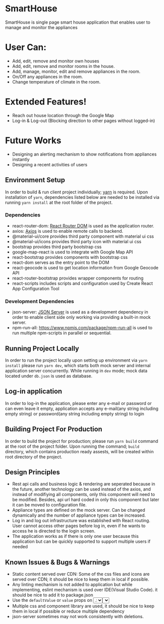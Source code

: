# SmartHouse      

SmartHouse is single page smart house application that enables user to manage and monitor the appliances

# User Can:
+ Add, edit, remove and monitor own houses
+ Add, edit, remove and monitor rooms in the house.
+ Add, manage, monitor, edit and remove appliances in the room.
+ On/Off any appliances in the room.
+ Change temperature of climate in the room.
  
# Extended Features!

+ Reach out house location through the Google Map
+ Log-in & Log-out (Blocking direction to other pages without logged-in)
  
# Future Works

+ Designing an alerting mechanism to show notifications from appliances instantly
+ Designing a recent activities of users
  

## Environment Setup
In order to build & run client project individually; [yarn](https://yarnpkg.com/en/) is required. Upon installation of `yarn`, dependencies listed below are needed to be installed via running `yarn install` at the root folder of the project.

### Dependencies

+ react-router-dom: [React Router DOM](https://github.com/ReactTraining/react-router/tree/master/packages/react-router-dom) is used as the application router.
+ axios: [Axios](https://github.com/axios/axios) is used to enable remote calls to backend.
+ @material-ui/core provides third party component with material ui css
+ @material-ui/icons provides third party icon with material ui css
+ bootstrap provides third party bootstrap css 
+ google-map-react is used to integrate with Google Map API
+ react-bootstrap provides components with bootstrap css
+ react-dom serves as the entry point to the DOM
+ react-geocode is used to get location information from Google Geocode API
+ react-router-bootstrap provides wrapper components for routing  
+ react-scripts includes scripts and configuration used by Create React App Configuration Tool

### Development Dependencies
+ json-server: [JSON Server](https://github.com/typicode/json-server) is used as a development dependency in order to enable client side only working via providing a built-in mock server.
+ npm-run-all: https://www.npmjs.com/package/npm-run-all is used to run multiple npm-scripts in parallel or sequential.

## Running Project Locally
In order to run the project locally upon setting up environment via `yarn install` please run `yarn dev`, which starts both mock server and internal application server concurrently. While running in `dev` mode; mock data located under `db.json` is used as database.

## Log-in application
In order to log-in the application, please enter any e-mail or password or can even leave it empty, application accepts any e-mail(any string including empty string) or password(any string including empty string) to login

## Building Project For Production
In order to build the project for production; please run `yarn build` command at the root of the project folder. Upon running the command; `build` directory, which contains production ready assests, will be created within root directory of the project.

## Design Principles
+ Rest api calls and business logic & rendering are seperated because in the future, another technology can be used instead of the axios, and instead of modifiying all components, only this component will need to be modified. Besides, api url hard coded in only this component but later it can be moved to configuration file.
+ Appliance types are defined on the mock server. Can be changed dynamically and the number of appliance types can be increased. 
+ Log in and log out infrastructure was established with React routing. User cannot access other pages before log in, even if he wants to access he is directed to the login screen.
+ The application works as if there is only one user because this application but can be quickly supported to support multiple users if needed


## Known Issues & Bugs & Warnings
+ Static content served over CDN: Some of the css files and icons are served over CDN; it should be nice to keep them in local if possible.
+ Any linting mechanism is not added to application but while implementing, eslint mechanism is used over IDE(Visual Studio Code). it should be nice to add it to package.json
+ Use the `defaultValue` or `value` props on <select> instead of setting `selected` on <option>.: <select> defaultValue or value property is running properly so using "selected" property is found suitable
+ Multiple css and component library are used, it should be nice to keep them in local if possible or reduce multiple dependency
+ json-server sometimes may not work consistently with deletions.
